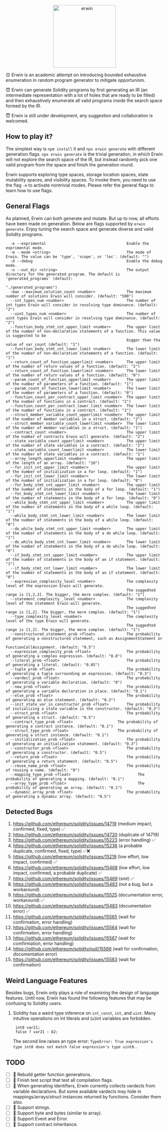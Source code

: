 <p align="center">
<img src="Erwin_icon.png" alt="erwin" width="200"/>
</p>

:blush: Erwin is an academic attempt on introducing bounded exhaustive enumeration in random program generator to mitigate opportunism.

:smiling_imp: Erwin can generate Solidity programs by first generating an IR (an intermediate representation with a lot of holes that are ready to be filled) and then exhaustively enumerate all valid programs inside the search space formed by the IR.

:innocent: Erwin is still under development, any suggestion and collaboration is welcomed.

## How to play it?

The simplest way is `npm install` it and `npx erwin generate` with different generation flags. `npx erwin generate` is the trivial generation, in which Erwin will not explore the search space of the IR, but instead randomly pick one valid program from the space and finish the generation round.

Erwin supports exploring type spaces, storage location spaces, state mutability spaces, and visibility spaces. To invoke them, you need to use the flag `-m` to activate nontrivial modes. Please refer the general flags to learn how to use flags.

## General Flags

As planned, Erwin can both generate and mutate. But up to now, all efforts have been made on generation. Below are flags supported by `erwin generate`.
Enjoy tuning the search space and generate diverse and valid Solidity programs.

```
  -e --exprimental                                    Enable the exprimental mode.
  -m --mode <string>                                  The mode of Erwin. The value can be 'type', 'scope', or 'loc'. (default: "")
  -d --debug                                          Enable the debug mode.
  -o --out_dir <string>                               The output directory for the generated program. The default is 'generated_programs' (default:
                                                      "./generated_programs")
  -max --maximum_solution_count <number>              The maximum number of solutions Erwin will consider. (default: "500")
  --int_types_num <number>                            The number of int types Erwin will consider in resolving type dominance. (default: "2")
  --uint_types_num <number>                           The number of uint types Erwin will consider in resolving type dominance. (default: "2")
  --function_body_stmt_cnt_upper_limit <number>       The upper limit of the number of non-declaration statements of a function. This value is suggested to be
                                                      bigger than tha value of var_count (default: "1")
  --function_body_stmt_cnt_lower_limit <number>       The lower limit of the number of non-declaration statements of a function. (default: "1")
  --return_count_of_function_upperlimit <number>      The upper limit of the number of return values of a function. (default: "2")
  --return_count_of_function_lowerlimit <number>      The lower limit of the number of return values of a function. (default: "0")
  --param_count_of_function_upperlimit <number>       The upper limit of the number of parameters of a function. (default: "1")
  --param_count_of_function_lowerlimit <number>       The lower limit of the number of parameters of a function. (default: "0")
  --function_count_per_contract_upper_limit <number>  The upper limit of the number of functions in a contract. (default: "2")
  --function_count_per_contract_lower_limit <number>  The lower limit of the number of functions in a contract. (default: "1")
  --struct_member_variable_count_upperlimit <number>  The upper limit of the number of member variables in a struct. (default: "2")
  --struct_member_variable_count_lowerlimit <number>  The lower limit of the number of member variables in a struct. (default: "1")
  --contract_count <number>                           The upper limit of the number of contracts Erwin will generate. (default: "2")
  --state_variable_count_upperlimit <number>          The upper limit of the number of state variables in a contract. (default: "2")
  --state_variable_count_lowerlimit <number>          The lower limit of the number of state variables in a contract. (default: "1")
  --array_length_upperlimit <number>                  The upper limit of the length of an array. (default: "10")
  --for_init_cnt_upper_limit <number>                 The upper limit of the number of initialization in a for loop. (default: "1")
  --for_init_cnt_lower_limit <number>                 The lower limit of the number of initialization in a for loop. (default: "0")
  --for_body_stmt_cnt_upper_limit <number>            The upper limit of the number of statements in the body of a for loop. (default: "1")
  --for_body_stmt_cnt_lower_limit <number>            The lower limit of the number of statements in the body of a for loop. (default: "0")
  --while_body_stmt_cnt_upper_limit <number>          The upper limit of the number of statements in the body of a while loop. (default: "1")
  --while_body_stmt_cnt_lower_limit <number>          The lower limit of the number of statements in the body of a while loop. (default: "0")
  --do_while_body_stmt_cnt_upper_limit <number>       The upper limit of the number of statements in the body of a do while loop. (default: "1")
  --do_while_body_stmt_cnt_lower_limit <number>       The lower limit of the number of statements in the body of a do while loop. (default: "0")
  --if_body_stmt_cnt_upper_limit <number>             The upper limit of the number of statements in the body of an if statement. (default: "1")
  --if_body_stmt_cnt_lower_limit <number>             The lower limit of the number of statements in the body of an if statement. (default: "0")
  --expression_complexity_level <number>              The complexity level of the expression Erwin will generate.
                                                      The suggedted range is [1,2,3]. The bigger, the more complex. (default: "1")
  --statement_complexity__level <number>              The complexity level of the statement Erwin will generate.
                                                      The suggedted range is [1,2]. The bigger, the more complex. (default: "1")
  --type_complexity_level <number>                    The complexity level of the type Erwin will generate.
                                                      The suggedted range is [1,2]. The bigger, the more complex. (default: "1")
  --nonstructured_statement_prob <float>              The probability of generating a nonstructured statement, such as AssignmentStatment or
                                                      FunctionCallAssignment. (default: "0.5")
  --expression_complexity_prob <float>                The probability of generating a complex expression. (default: "0.8")
  --literal_prob <float>                              The probability of generating a literal. (default: "0.05")
  --tuple_prob <float>                                The probability of generating a tuple surrounding an expression. (default: "0.3")
  --vardecl_prob <float>                              The probability of generating a variable declaration. (default: "0")
  --new_prob <float>                                  The probability of generating a variable declaration in place. (default: "0.1")
  --else_prob <float>                                 The probability of generating an else statement. (default: "0.3")
  --init_state_var_in_constructor_prob <float>        The probability of initializing a state variable in the constructor. (default: "0.3")
  --struct_prob <float>                               The probability of generating a struct. (default: "0.5")
  --contract_type_prob <float>                    The probability of generating a contract instance. (default: "0.1")
  --struct_type_prob <float>                      The probability of generating a struct instance. (default: "0.1")
  --initialization_prob <float>                       The probability of generating an initialization statement. (default: "0.3")
  --constructor_prob <float>                          The probability of generating a constructor. (default: "0.5")
  --return_prob <float>                               The probability of generating a return statement. (default: "0.5")
  --reuse_name_prob <float>                           The probability of reusing a name. (default: "0")
  --mapping_type_prob <float>                              The probability of generating a mapping. (default: "0.1")
  --array_type_prob <float>                                The probability of generating an array. (default: "0.1")
  --dynamic_array_prob <float>                        The probability of generating a dynamic array. (default: "0.5")
```


## Detected Bugs

1. https://github.com/ethereum/solidity/issues/14719 (medium impact, confirmed, fixed, type) ✅
2. https://github.com/ethereum/solidity/issues/14720 (duplicate of 14719)
3. https://github.com/ethereum/solidity/issues/15223 (error handling) ✅
4. https://github.com/ethereum/solidity/issues/15236 (a probable duplicate, confirmed, fixed, type) ✅❌
5. https://github.com/ethereum/solidity/issues/15219 (low effort, low impact, confirmed) ✅
6. https://github.com/ethereum/solidity/issues/15468 (low effort, low impact, confirmed, a probable duplicate) ✅
7. https://github.com/ethereum/solidity/issues/15469 (smt) ✅
8. https://github.com/ethereum/solidity/issues/15483 (not a bug, but a workaround)
9. https://github.com/ethereum/solidity/issues/15525 (documentation error, workaround) ✅
10. https://github.com/ethereum/solidity/issues/15483 (documentation error) ✅
11. https://github.com/ethereum/solidity/issues/15565 (wait for confirmation, error handling)
12. https://github.com/ethereum/solidity/issues/15564 (wait for confirmation, error handling)
13. https://github.com/ethereum/solidity/issues/15567 (wait for comfirmation, error handling)
14. https://github.com/ethereum/solidity/pull/15566 (wait for confirmation, documentation error)
15. https://github.com/ethereum/solidity/issues/15583 (wait for confirmation)

## Weird Language Features

Besides bugs, Erwin only plays a role of examining the design of language features. Until now, Erwin has found the following features that may be confusing to Solidity users.

1. Solidity has a weird type inference on `int_const`, `int`, and `uint`. Many intuitive operations on int literals and (u)int variables are forbidden.
   ```solidity
    int8 var21;
    false ? var21 : 62;
   ```
   The second line raises an type error:  `TypeError: True expression's type int8 does not match false expression's type uint8.`.

## TODO

- [ ] :hammer: Rebuild getter function generations.
- [ ] :hammer: Finish test script that test all compilation flags.
- [ ] :hammer: When generating identifiers, Erwin currently collects vardecls from variable declarations. But some available vardecls may hide in mappings/arrays/struct instances returned by functions. Consider them also.
- [ ] :hammer: Support strings.
- [ ] :hammer: Support byte and bytes (similar to array).
- [ ] :hammer: Support Event and Error.
- [ ] :hammer: Support contract inheritance.